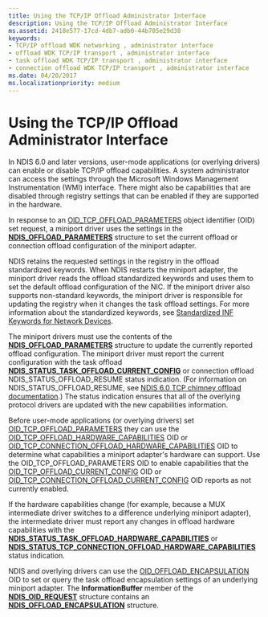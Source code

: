 ```yaml
---
title: Using the TCP/IP Offload Administrator Interface
description: Using the TCP/IP Offload Administrator Interface
ms.assetid: 2418e577-17cd-4db7-adb0-44b705e29d38
keywords:
- TCP/IP offload WDK networking , administrator interface
- offload WDK TCP/IP transport , administrator interface
- task offload WDK TCP/IP transport , administrator interface
- connection offload WDK TCP/IP transport , administrator interface
ms.date: 04/20/2017
ms.localizationpriority: medium
---
```


# Using the TCP/IP Offload Administrator Interface





In NDIS 6.0 and later versions, user-mode applications (or overlying drivers) can enable or disable TCP/IP offload capabilities. A system administrator can access the settings through the Microsoft Windows Management Instrumentation (WMI) interface. There might also be capabilities that are disabled through registry settings that can be enabled if they are supported in the hardware.

In response to an [OID\_TCP\_OFFLOAD\_PARAMETERS](https://docs.microsoft.com/windows-hardware/drivers/network/oid-tcp-offload-parameters) object identifier (OID) set request, a miniport driver uses the settings in the [**NDIS\_OFFLOAD\_PARAMETERS**](https://docs.microsoft.com/windows-hardware/drivers/ddi/ntddndis/ns-ntddndis-_ndis_offload_parameters) structure to set the current offload or connection offload configuration of the miniport adapter.

NDIS retains the requested settings in the registry in the offload standardized keywords. When NDIS restarts the miniport adapter, the miniport driver reads the offload standardized keywords and uses them to set the default offload configuration of the NIC. If the miniport driver also supports non-standard keywords, the miniport driver is responsible for updating the registry when it changes the task offload settings. For more information about the standardized keywords, see [Standardized INF Keywords for Network Devices](standardized-inf-keywords-for-network-devices.md).

The miniport drivers must use the contents of the [**NDIS\_OFFLOAD\_PARAMETERS**](https://docs.microsoft.com/windows-hardware/drivers/ddi/ntddndis/ns-ntddndis-_ndis_offload_parameters) structure to update the currently reported offload configuration. The miniport driver must report the current configuration with the task offload [**NDIS\_STATUS\_TASK\_OFFLOAD\_CURRENT\_CONFIG**](https://docs.microsoft.com/windows-hardware/drivers/network/ndis-status-task-offload-current-config) or connection offload NDIS\_STATUS\_OFFLOAD\_RESUME status indication. (For information on NDIS\_STATUS\_OFFLOAD\_RESUME, see [NDIS 6.0 TCP chimney offload documentation](full-tcp-offload.md).) The status indication ensures that all of the overlying protocol drivers are updated with the new capabilities information.

Before user-mode applications (or overlying drivers) set [OID\_TCP\_OFFLOAD\_PARAMETERS](https://docs.microsoft.com/windows-hardware/drivers/network/oid-tcp-offload-parameters) they can use the [OID\_TCP\_OFFLOAD\_HARDWARE\_CAPABILITIES](https://docs.microsoft.com/windows-hardware/drivers/network/oid-tcp-offload-hardware-capabilities) OID or [OID\_TCP\_CONNECTION\_OFFLOAD\_HARDWARE\_CAPABILITIES](https://docs.microsoft.com/windows-hardware/drivers/network/oid-tcp-connection-offload-hardware-capabilities) OID to determine what capabilities a miniport adapter's hardware can support. Use the OID\_TCP\_OFFLOAD\_PARAMETERS OID to enable capabilities that the [OID\_TCP\_OFFLOAD\_CURRENT\_CONFIG](https://docs.microsoft.com/windows-hardware/drivers/network/oid-tcp-offload-current-config) OID or [OID\_TCP\_CONNECTION\_OFFLOAD\_CURRENT\_CONFIG](https://docs.microsoft.com/windows-hardware/drivers/network/oid-tcp-connection-offload-current-config) OID reports as not currently enabled.

If the hardware capabilities change (for example, because a MUX intermediate driver switches to a difference underlying miniport adapter), the intermediate driver must report any changes in offload hardware capabilities with the [**NDIS\_STATUS\_TASK\_OFFLOAD\_HARDWARE\_CAPABILITIES**](https://docs.microsoft.com/windows-hardware/drivers/network/ndis-status-task-offload-hardware-capabilities) or [**NDIS\_STATUS\_TCP\_CONNECTION\_OFFLOAD\_HARDWARE\_CAPABILITIES**](https://docs.microsoft.com/windows-hardware/drivers/network/ndis-status-tcp-connection-offload-hardware-capabilities) status indication.

NDIS and overlying drivers can use the [OID\_OFFLOAD\_ENCAPSULATION](https://docs.microsoft.com/windows-hardware/drivers/network/oid-offload-encapsulation) OID to set or query the task offload encapsulation settings of an underlying miniport adapter. The **InformationBuffer** member of the [**NDIS\_OID\_REQUEST**](https://docs.microsoft.com/windows-hardware/drivers/ddi/ndis/ns-ndis-_ndis_oid_request) structure contains an [**NDIS\_OFFLOAD\_ENCAPSULATION**](https://docs.microsoft.com/windows-hardware/drivers/ddi/ndis/ns-ndis-_ndis_offload_encapsulation) structure.

 

 





